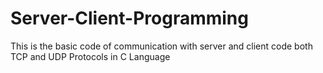 # Server-Client-Programming
This is the basic code of communication with server and client code both TCP and UDP Protocols in C Language
